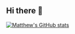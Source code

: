 ## Hi there 👋

[![Matthew's GitHub stats](https://github-readme-stats.vercel.app/api?username=astroactual&show_icons=true&theme=onedark)](https://github.com/anuraghazra/github-readme-stats)

<!--
**astroactual/astroactual** is a ✨ _special_ ✨ repository because its `README.md` (this file) appears on your GitHub profile.

Here are some ideas to get you started:

- 🔭 I’m currently working on ...
- 🌱 I’m currently learning ...
- 👯 I’m looking to collaborate on ...
- 🤔 I’m looking for help with ...
- 💬 Ask me about ...
- 📫 How to reach me: ...
- 😄 Pronouns: ...
- ⚡ Fun fact: ...
-->
